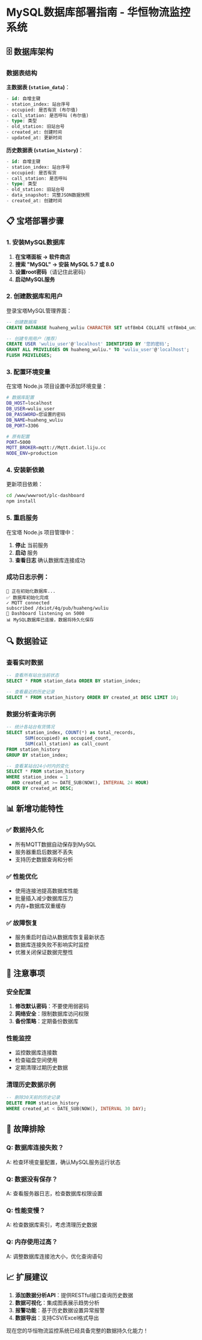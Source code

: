# MySQL数据库部署指南 - 华恒物流监控系统

## 🗄️ 数据库架构

### 数据表结构

**主数据表 (`station_data`)**：
```sql
- id: 自增主键
- station_index: 站台序号
- occupied: 是否有货 (布尔值)
- call_station: 是否呼叫 (布尔值)  
- type: 类型
- old_station: 旧站台号
- created_at: 创建时间
- updated_at: 更新时间
```

**历史数据表 (`station_history`)**：
```sql
- id: 自增主键
- station_index: 站台序号
- occupied: 是否有货
- call_station: 是否呼叫
- type: 类型
- old_station: 旧站台号
- data_snapshot: 完整JSON数据快照
- created_at: 创建时间
```

## 📋 宝塔部署步骤

### 1. 安装MySQL数据库

1. **在宝塔面板 → 软件商店**
2. **搜索 "MySQL" → 安装 MySQL 5.7 或 8.0**
3. **设置root密码**（请记住此密码）
4. **启动MySQL服务**

### 2. 创建数据库和用户

登录宝塔MySQL管理界面：

```sql
-- 创建数据库
CREATE DATABASE huaheng_wuliu CHARACTER SET utf8mb4 COLLATE utf8mb4_unicode_ci;

-- 创建专用用户（推荐）
CREATE USER 'wuliu_user'@'localhost' IDENTIFIED BY '您的密码';
GRANT ALL PRIVILEGES ON huaheng_wuliu.* TO 'wuliu_user'@'localhost';
FLUSH PRIVILEGES;
```

### 3. 配置环境变量

在宝塔 Node.js 项目设置中添加环境变量：

```bash
# 数据库配置
DB_HOST=localhost
DB_USER=wuliu_user
DB_PASSWORD=您设置的密码
DB_NAME=huaheng_wuliu
DB_PORT=3306

# 原有配置
PORT=5000
MQTT_BROKER=mqtt://Mqtt.dxiot.liju.cc
NODE_ENV=production
```

### 4. 安装新依赖

更新项目依赖：
```bash
cd /www/wwwroot/plc-dashboard
npm install
```

### 5. 重启服务

在宝塔 Node.js 项目管理中：
1. **停止** 当前服务
2. **启动** 服务
3. **查看日志** 确认数据库连接成功

### 成功日志示例：
```
🔄 正在初始化数据库...
✅ 数据库初始化完成
✓ MQTT connected
subscribed /dxiot/4q/pub/huaheng/wuliu
🚀 Dashboard listening on 5000
📊 MySQL数据库已连接，数据将持久化保存
```

## 🔍 数据验证

### 查看实时数据
```sql
-- 查看所有站台当前状态
SELECT * FROM station_data ORDER BY station_index;

-- 查看最近的历史记录
SELECT * FROM station_history ORDER BY created_at DESC LIMIT 10;
```

### 数据分析查询示例
```sql
-- 统计各站台有货情况
SELECT station_index, COUNT(*) as total_records,
       SUM(occupied) as occupied_count,
       SUM(call_station) as call_count
FROM station_history 
GROUP BY station_index;

-- 查看某站台24小时内的变化
SELECT * FROM station_history 
WHERE station_index = 1 
  AND created_at >= DATE_SUB(NOW(), INTERVAL 24 HOUR)
ORDER BY created_at DESC;
```

## 📊 新增功能特性

### ✅ **数据持久化**
- 所有MQTT数据自动保存到MySQL
- 服务器重启后数据不丢失
- 支持历史数据查询和分析

### ✅ **性能优化**  
- 使用连接池提高数据库性能
- 批量插入减少数据库压力
- 内存+数据库双重缓存

### ✅ **故障恢复**
- 服务重启时自动从数据库恢复最新状态
- 数据库连接失败不影响实时监控
- 优雅关闭保证数据完整性

## 🚨 注意事项

### 安全配置
1. **修改默认密码**：不要使用弱密码
2. **网络安全**：限制数据库访问权限
3. **备份策略**：定期备份数据库

### 性能监控
- 监控数据库连接数
- 检查磁盘空间使用
- 定期清理过期历史数据

### 清理历史数据示例
```sql
-- 删除30天前的历史记录
DELETE FROM station_history 
WHERE created_at < DATE_SUB(NOW(), INTERVAL 30 DAY);
```

## 🔧 故障排除

### Q: 数据库连接失败？
A: 检查环境变量配置，确认MySQL服务运行状态

### Q: 数据没有保存？
A: 查看服务器日志，检查数据库权限设置

### Q: 性能变慢？
A: 检查数据库索引，考虑清理历史数据

### Q: 内存使用过高？
A: 调整数据库连接池大小，优化查询语句

## 📈 扩展建议

1. **添加数据分析API**：提供RESTful接口查询历史数据
2. **数据可视化**：集成图表展示趋势分析
3. **报警功能**：基于历史数据设置异常报警
4. **数据导出**：支持CSV/Excel格式导出

现在您的华恒物流监控系统已经具备完整的数据持久化能力！
